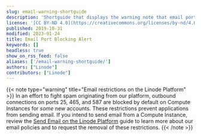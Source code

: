 ```yaml
---
slug: email-warning-shortguide
description: 'Shortguide that displays the warning note that email ports are blocked on all new Compute Instances by default.'
license: '[CC BY-ND 4.0](https://creativecommons.org/licenses/by-nd/4.0)'
published: 2019-10-31
modified: 2023-01-24
title: Email Port Blocking Alert
keywords: []
headless: true
show_on_rss_feed: false
aliases: ['/email-warning-shortguide/']
authors: ["Linode"]
contributors: ["Linode"]
---
```


{{< note type="warning" title="Email restrictions on the Linode Platform" >}}
In an effort to fight spam originating from our platform, outbound connections on ports 25, 465, and 587 are blocked by default on Compute Instances for *some* new accounts. These restrictions prevent applications from sending email. If you intend to send email from a Compute Instance, review the [Send Email on the Linode Platform](/docs/products/platform/get-started/guides/send-email/) guide to learn more about our email policies and to request the removal of these restrictions.
{{< /note >}}